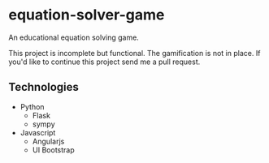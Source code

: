 equation-solver-game
====================

An educational equation solving game.

This project is incomplete but functional. The gamification is not in place. If you'd like to continue this project send me a pull request.

Technologies
------------
* Python
  * Flask
  * sympy
* Javascript
  * Angularjs
  * UI Bootstrap
